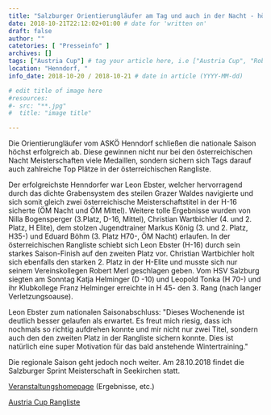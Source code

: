 ```yaml
---
title: "Salzburger Orientierungläufer am Tag und auch in der Nacht - höchst erfolgreich"
date: 2018-10-21T22:12:02+01:00 # date for 'written on'
draft: false
author: ""
catetories: [ "Presseinfo" ]
archives: []
tags: ["Austria Cup"] # tag your article here, i.e ["Austria Cup", "Robert Merl"]
location: "Henndorf, "
info_date: 2018-10-20 / 2018-10-21 # date in article (YYYY-MM-dd)

# edit title of image here
#resources:
#- src: "**.jpg"
#  title: "image title"

---
```


Die Orientierungläufer vom ASKÖ Henndorf schließen die nationale Saison höchst erfolgreich ab. Diese gewinnen nicht nur bei den österreichischen Nacht Meisterschaften viele Medaillen, sondern sichern sich Tags darauf auch zahlreiche Top Plätze in der österreichischen Rangliste.

<!--more-->

Der erfolgreichste Henndorfer war Leon Ebster, welcher hervorragend durch das dichte Grabensystem des steilen Grazer Waldes navigierte und sich somit gleich zwei österreichische Meisterschaftstitel in der H-16 sicherte (ÖM Nacht und ÖM Mittel). Weitere tolle Ergebnisse wurden von Nilla Bogensperger (3.Platz, D-16, Mittel), Christian Wartbichler (4. und 2. Platz, H Elite), dem stolzen Jugendtrainer Markus König (3. und 2. Platz, H35-) und Eduard Böhm (3. Platz H70-, ÖM Nacht) erlaufen. In der österreichischen Rangliste schiebt sich Leon Ebster (H-16) durch sein starkes Saison-Finish auf den zweiten Platz vor. Christian Wartbichler holt sich ebenfalls den starken 2. Platz in der H-Elite und musste sich nur seinem Vereinskollegen Robert Merl geschlagen geben. Vom HSV Salzburg siegten am Sonntag Katja Helminger (D -10) und Leopold Tonka (H 70-) und ihr Klubkollege Franz Helminger erreichte in H 45- den 3. Rang (nach langer Verletzungsoause).

Leon Ebster zum nationalen Saisonabschluss: "Dieses Wochenende ist deutlich besser gelaufen als erwartet. Es freut mich riesig, dass ich nochmals so richtig aufdrehen konnte und mir nicht nur zwei Titel, sondern auch den den zweiten Platz in der Rangliste sichern konnte. Dies ist natürlich eine super Motivation für das bald anstehende Wintertraining."

Die regionale Saison geht jedoch noch weiter. Am 28.10.2018 findet die Salzburger Sprint Meisterschaft in Seekirchen statt.

[Veranstaltungshomepage](http://www.suso-club.at/events/styrian-o-days-2018/) (Ergebnisse, etc.)

[Austria Cup Rangliste](http://www.oefol.at/termineergebnisse/austria-cup-ranglisten.html)